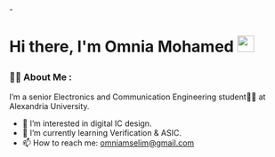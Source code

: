 -<h1>
  Hi there, I'm Omnia Mohamed
  <img src="https://media.giphy.com/media/hvRJCLFzcasrR4ia7z/giphy.gif" width="30px"/>
</h1>

### :woman_technologist: About Me :
I’m a senior Electronics and Communication Engineering student👩‍🎓 at Alexandria University.
- 👀 I’m interested in digital IC design.
- 🌱 I’m currently learning Verification & ASIC.
- 📫 How to reach me: omniamselim@gmail.com 
